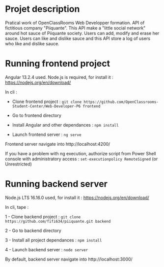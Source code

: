 # Projet description
Pratical work of OpenClassRooms Web Developper formation. API of fictitious company "Piiquante". This API make a "little social network" around hot sauce of Piiquante society. Users can add, modify and erase her sauce. Users can like and dislike sauce and this API store a log of users who like and dislike sauce.


# Running frontend project
Angular 13.2.4 used. Node.js is required, for install it : https://nodejs.org/en/download/

In cli :

*  Clone frontend project : `git clone https://github.com/OpenClassrooms-Student-Center/Web-Developer-P6 frontend`

* Go to frontend directory

* Install Angular and other dependances : `npm install`

* Launch frontend server : `ng serve`

Frontend server navigate into http://localhost:4200/

If you have a problem with ng execution, authorize script from Power Shell console with administratory access : `set-executionpolicy RemoteSigned` (or Unrestricted)


# Running backend server
Node.js LTS 16.16.0 used, for install it : https://nodejs.org/en/download/

In cli, tape :

1 - Clone backend project : `git clone https://github.com/fifi634/piiquante.git backend`

2 - Go to backend directory 

3 - Install all project dependances : `npm install`

4 - Launch backend server : `node server`

By default, backend server navigate into http://localhost:3000/
